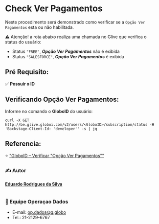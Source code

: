 # Check Ver Pagamentos

Neste procedimento será demonstrado como verificar se a ```Opção Ver Pagamentos``` esta ou não habilitada. 

⚠️ Atenção! a rota abaixo realiza uma chamada no Glive que verifica o status do usuário: 
 
 - Status ```"FREE"```, ***Opção Ver Pagamentos*** não é exibida  
 - Status ```"SALESFORCE"```, ***Opção Ver Pagamentos*** é exibida  

## Pré Requisito:

✅ **Possuir o ID**
      
## Verificando Opção Ver Pagamentos:

Informe no comando o **GloboID** do usuário:

    curl -X GET http://be.glive.globoi.com/v2/users/<GloboID>/subscription/status -H 'Backstage-Client-Id: 'developer'' -s | jq

## Referencia:
 
⭐ ["GloboID – Verificar "Opção Ver Pagamentos""](https://globoservice.service-now.com/kb_view.do?sysparm_article=KB0105502)

### ✍️ Autor

#### [Eduardo Rodrigues da Silva](https://gitlab.globoi.com/eduardo.rodrigues) 
#
### 🔨 Equipe Operaçao Dados
- E-mail: op.dados@g.globo
- Tel.: 21-2129-6767
#
